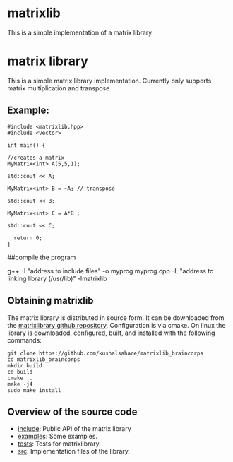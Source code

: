 # matrixlib
This is a simple implementation of a matrix library


matrix library
========

This is a simple matrix library implementation. Currently only supports matrix multiplication and transpose
## Example:

```
#include <matrixlib.hpp>
#include <vector>

int main() {

//creates a matrix
MyMatrix<int> A(5,5,1);

std::cout << A;

MyMatrix<int> B = ~A; // transpose

std::cout << B;

MyMatrix<int> C = A*B ;

std::cout << C;

  return 0;
}
```

##compile the program

g++ -I "address to include files" -o myprog myprog.cpp -L "address to linking library (/usr/lib)" -lmatrixlib

## Obtaining matrixlib 

The matrix library is distributed in source form.  It can be
downloaded from the 
[matrixlibrary github repository](https://github.com/kushalsahare/matrixlib_braincorps).
Configuration is via cmake.  On linux the library is downloaded,
configured, built, and installed with the following commands:

```
git clone https://github.com/kushalsahare/matrixlib_braincorps
cd matrixlib_braincorps
mkdir build
cd build
cmake ..
make -j4
sudo make install
```

## Overview of the source code

- [include](include): Public API of the matrix library
- [examples](examples): Some examples.
- [tests](tests): Tests for matrixlibrary.
- [src](src): Implementation files of the library.






